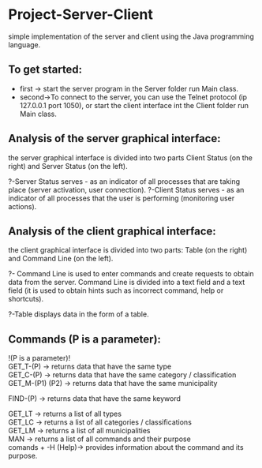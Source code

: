 # Project-Server-Client

<div>simple implementation of the server and client using the Java programming language.</div>

## To get started: 
 - <div>first -> start the server program in the Server folder run Main class. </div>
 - <div>second->To connect to the server, you can use the Telnet protocol (ip 127.0.0.1 port 1050), or start the client interface int the Client folder run Main class.</div>
  
## Analysis of the server graphical interface:
the server graphical interface is divided into two parts Client Status (on the right) and Server Status (on the left).

  ?-Server Status serves - as an indicator of all processes that are taking place (server activation, user connection).
  ?-Client Status serves - as an indicator of all processes that the user is performing (monitoring user actions).

## Analysis of the client graphical interface:
the client graphical interface is divided into two parts: Table (on the right) and Command Line (on the left).

  ?- Command Line is used to enter commands and create requests to obtain data from the server. Command Line is divided into a text field and a text field (it is used       to obtain hints such as incorrect command, help or shortcuts).

  ?-Table displays data in the form of a table.

## Commands (P is a parameter):
<div>!(P is a parameter)!</div>
<div> GET_T-(P) -> returns data that have the same type </div>
<div>GET_C-(P) -> returns data that have the same category / classification</div>
<div>GET_M-(P1) (P2) -> returns data that have the same municipality</div>

<p>FIND-(P) -> returns data that have the same keyword</p>

<div>GET_LT -> returns a list of all types</div>
<div>GET_LC -> returns a list of all categories / classifications</div>
<div>GET_LM -> returns a list of all municipalities</div>

<div>MAN -> returns a list of all commands and their purpose</div>

<div>comands + -H (Help)-> provides information about the command and its purpose.</div>
